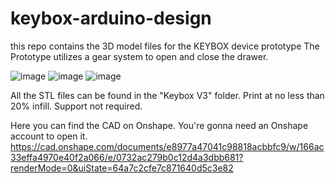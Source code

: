 # keybox-arduino-design
this repo contains the 3D model files for the KEYBOX device prototype
The Prototype utilizes a gear system to open and close the drawer.

![image](https://github.com/theiotproject/keybox-arduino-design/assets/86488693/654d23f5-722a-455b-a9ab-34221281b8fd)
![image](https://github.com/theiotproject/keybox-arduino-design/assets/86488693/2d4d1b60-966d-4cf9-a2c7-e41df0740512)
![image](https://github.com/theiotproject/keybox-arduino-design/assets/86488693/b21f77e7-2b35-4868-ae13-8a6289ed3e3f)

All the STL files can be found in the "Keybox V3" folder.
Print at no less than 20% infill. Support not required.

Here you can find the CAD on Onshape. You're gonna need an Onshape account to open it.
https://cad.onshape.com/documents/e8977a47041c98818acbbfc9/w/166ac33effa4970e40f2a066/e/0732ac279b0c12d4a3dbb681?renderMode=0&uiState=64a7c2cfe7c871640d5c3e82
